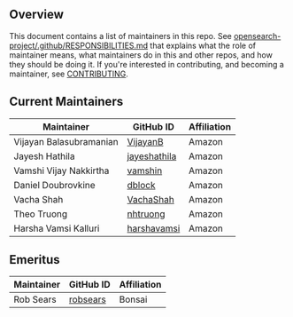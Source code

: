 ## Overview

This document contains a list of maintainers in this repo. See [opensearch-project/.github/RESPONSIBILITIES.md](https://github.com/opensearch-project/.github/blob/main/RESPONSIBILITIES.md#maintainer-responsibilities) that explains what the role of maintainer means, what maintainers do in this and other repos, and how they should be doing it. If you're interested in contributing, and becoming a maintainer, see [CONTRIBUTING](CONTRIBUTING.md).

## Current Maintainers

| Maintainer              | GitHub ID                                       | Affiliation |
| ----------------------- | ----------------------------------------------- | ----------- |
| Vijayan Balasubramanian | [VijayanB](https://github.com/VijayanB)         | Amazon      |
| Jayesh Hathila          | [jayeshathila](https://github.com/jayeshathila) | Amazon      |
| Vamshi Vijay Nakkirtha  | [vamshin](https://github.com/vamshin)           | Amazon      |
| Daniel Doubrovkine      | [dblock](https://github.com/dblock)             | Amazon      |
| Vacha Shah              | [VachaShah](https://github.com/VachaShah)       | Amazon      |
| Theo Truong             | [nhtruong](https://github.com/nhtruong)         | Amazon      |
| Harsha Vamsi Kalluri    | [harshavamsi](https://github.com/harshavamsi)   | Amazon      |

## Emeritus
| Maintainer              | GitHub ID                                       | Affiliation |
| ----------------------- | ----------------------------------------------- | ----------- |
| Rob Sears               | [robsears](https://github.com/robsears)         | Bonsai      |
